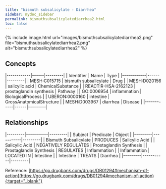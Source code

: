 ```yaml
---
title: "bismuth subsalicylate - Diarrhea"
sidebar: mydoc_sidebar
permalink: bismuthsubsalicylatediarrhea2.html
toc: false 
---
```


{% include image.html url="images/bismuthsubsalicylatediarrhea2.png" file="bismuthsubsalicylatediarrhea2.png" alt="bismuthsubsalicylatediarrhea2" %}

## Concepts

|------------|------|---------|
| Identifier | Name | Type    |
|------------|------|---------|
| MESH:C015715 | bismuth subsalicylate | Drug |
| MESH:D020156 | salicylic acid | ChemicalSubstance |
| REACT:R-HSA-2162123 | prostaglandin synthesis | Pathway |
| GO:0006954 | inflammation | BiologicalProcess |
| UBERON:0000160 | intestine | GrossAnatomicalStructure |
| MESH:D003967 | diarrhea | Disease |
|------------|------|---------|

## Relationships

|---------|-----------|---------|
| Subject | Predicate | Object  |
|---------|-----------|---------|
| Bismuth Subsalicylate | PRODUCES | Salicylic Acid |
| Salicylic Acid | NEGATIVELY REGULATES | Prostaglandin Synthesis |
| Prostaglandin Synthesis | REGULATES | Inflammation |
| Inflammation | LOCATED IN | Intestine |
| Intestine | TREATS | Diarrhea |
|---------|-----------|---------|

Reference: [https://go.drugbank.com/drugs/DB01294#mechanism-of-action](https://go.drugbank.com/drugs/DB01294#mechanism-of-action){:target="_blank"}